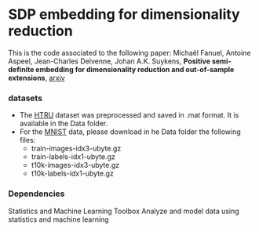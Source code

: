 # SDP embedding for dimensionality reduction
This is the code associated to the following paper:
Michaël Fanuel, Antoine Aspeel, Jean-Charles Delvenne, Johan A.K. Suykens, **Positive semi-definite embedding for dimensionality reduction and out-of-sample extensions**, [arxiv](https://arxiv.org/abs/1711.07271)

### datasets

- The [HTRU](https://archive.ics.uci.edu/ml/datasets/HTRU2) dataset was preprocessed and saved in .mat format. It is available in the Data folder.
- For the [MNIST](http://yann.lecun.com/exdb/mnist/) data, please download in he Data folder the following files:
  - train-images-idx3-ubyte.gz
  - train-labels-idx1-ubyte.gz
  - t10k-images-idx3-ubyte.gz
  - t10k-labels-idx1-ubyte.gz
### Dependencies
Statistics and Machine Learning Toolbox
Analyze and model data using statistics and machine learning
